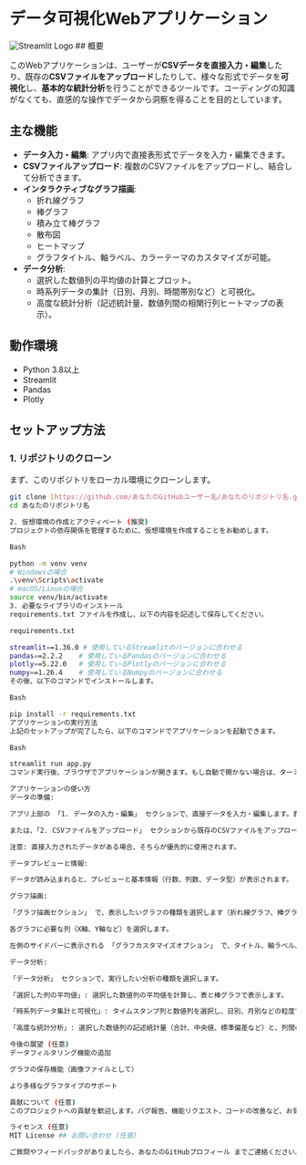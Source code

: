 # データ可視化Webアプリケーション

![Streamlit Logo](https://streamlit.io/images/brand/streamlit-logo-light.svg) ## 概要

このWebアプリケーションは、ユーザーが**CSVデータを直接入力・編集**したり、既存の**CSVファイルをアップロード**したりして、様々な形式でデータを**可視化**し、**基本的な統計分析**を行うことができるツールです。コーディングの知識がなくても、直感的な操作でデータから洞察を得ることを目的としています。

## 主な機能

* **データ入力・編集**: アプリ内で直接表形式でデータを入力・編集できます。
* **CSVファイルアップロード**: 複数のCSVファイルをアップロードし、結合して分析できます。
* **インタラクティブなグラフ描画**:
    * 折れ線グラフ
    * 棒グラフ
    * 積み立て棒グラフ
    * 散布図
    * ヒートマップ
    * グラフタイトル、軸ラベル、カラーテーマのカスタマイズが可能。
* **データ分析**:
    * 選択した数値列の平均値の計算とプロット。
    * 時系列データの集計（日別、月別、時間帯別など）と可視化。
    * 高度な統計分析（記述統計量、数値列間の相関行列ヒートマップの表示）。

## 動作環境

* Python 3.8以上
* Streamlit
* Pandas
* Plotly

## セットアップ方法

### 1. リポジトリのクローン

まず、このリポジトリをローカル環境にクローンします。

```bash
git clone [https://github.com/あなたのGitHubユーザー名/あなたのリポジトリ名.git](https://github.com/あなたのGitHubユーザー名/あなたのリポジトリ名.git)
cd あなたのリポジトリ名

2. 仮想環境の作成とアクティベート (推奨)
プロジェクトの依存関係を管理するために、仮想環境を作成することをお勧めします。

Bash

python -m venv venv
# Windowsの場合
.\venv\Scripts\activate
# macOS/Linuxの場合
source venv/bin/activate
3. 必要なライブラリのインストール
requirements.txt ファイルを作成し、以下の内容を記述して保存してください。

requirements.txt

streamlit==1.36.0 # 使用しているStreamlitのバージョンに合わせる
pandas==2.2.2    # 使用しているPandasのバージョンに合わせる
plotly==5.22.0   # 使用しているPlotlyのバージョンに合わせる
numpy==1.26.4    # 使用しているNumpyのバージョンに合わせる
その後、以下のコマンドでインストールします。

Bash

pip install -r requirements.txt
アプリケーションの実行方法
上記のセットアップが完了したら、以下のコマンドでアプリケーションを起動できます。

Bash

streamlit run app.py
コマンド実行後、ブラウザでアプリケーションが開きます。もし自動で開かない場合は、ターミナルに表示されるURL（例: http://localhost:8501）にアクセスしてください。

アプリケーションの使い方
データの準備:

アプリ上部の 「1. データの入力・編集」 セクションで、直接データを入力・編集します。表のセルをクリックして値を変更したり、右下の + ボタンで新しい行を追加したりできます。

または、「2. CSVファイルをアップロード」 セクションから既存のCSVファイルをアップロードすることもできます。

注意: 直接入力されたデータがある場合、そちらが優先的に使用されます。

データプレビューと情報:

データが読み込まれると、プレビューと基本情報（行数、列数、データ型）が表示されます。

グラフ描画:

「グラフ描画セクション」 で、表示したいグラフの種類を選択します（折れ線グラフ、棒グラフ、散布図など）。

各グラフに必要な列（X軸、Y軸など）を選択します。

左側のサイドバーに表示される 「グラフカスタマイズオプション」 で、タイトル、軸ラベル、カラーテーマを調整できます。

データ分析:

「データ分析」 セクションで、実行したい分析の種類を選択します。

「選択した列の平均値」: 選択した数値列の平均値を計算し、表と棒グラフで表示します。

「時系列データ集計と可視化」: タイムスタンプ列と数値列を選択し、日別、月別などの粒度で集計し可視化します。

「高度な統計分析」: 選択した数値列の記述統計量（合計、中央値、標準偏差など）と、列間の相関行列をヒートマップで表示します。

今後の展望 (任意)
データフィルタリング機能の追加

グラフの保存機能（画像ファイルとして）

より多様なグラフタイプのサポート

貢献について (任意)
このプロジェクトへの貢献を歓迎します。バグ報告、機能リクエスト、コードの改善など、お気軽にご連絡ください。

ライセンス (任意)
MIT License ## お問い合わせ (任意)

ご質問やフィードバックがありましたら、あなたのGitHubプロフィール までご連絡ください。

